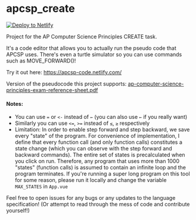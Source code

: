 # apcsp_create

[![Deploy to Netlify](https://www.netlify.com/img/deploy/button.svg)](https://app.netlify.com/start/deploy?repository=https://github.com/abhinavpappu/apcsp-create)

Project for the AP Computer Science Principles CREATE task.

It's a code editor that allows you to actually run the pseudo code that APCSP uses. There's even a turtle simulator so you can use commands such as MOVE_FORWARD()!

Try it out here: https://apcsp-code.netlify.com/

Version of the pseudocode this project supports: [ap-computer-science-principles-exam-reference-sheet.pdf](./ap-computer-science-principles-exam-reference-sheet.pdf)

#### Notes:
  - You can use `=` or `<-` instead of `←` (you can also use `←` if you really want)
  - Similarly you can use `<=`, `>=` instead of `≤`, `≥` respectively
  - Limitation: In order to enable step forward and step backward, we save every "state" of the program. For convenience of implementation, I define that every function call (and only function calls) constitutes a state change (which you can observe with the step forward and backward commands). The entire set of states is precalculated when you click on run. Therefore, any program that uses more than 1000 "states" (function calls) is assumed to contain an infinite loop and the program terminates. If you're running a super long program on this tool for some reason, please run it locally and change the variable `MAX_STATES` in `App.vue`

Feel free to open issues for any bugs or any updates to the language specification! (Or attempt to read through the mess of code and contribute yourself!)